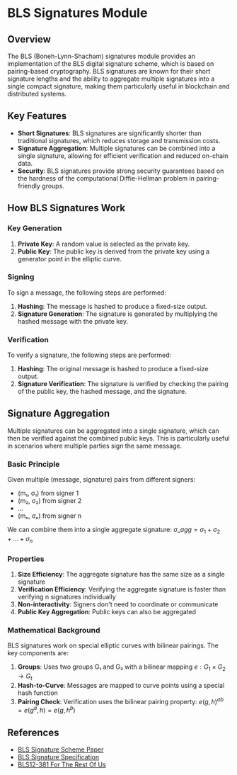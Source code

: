 # BLS Signatures Module

## Overview

The BLS (Boneh-Lynn-Shacham) signatures module provides an implementation of the BLS digital signature scheme, which is based on pairing-based cryptography. BLS signatures are known for their short signature lengths and the ability to aggregate multiple signatures into a single compact signature, making them particularly useful in blockchain and distributed systems.

## Key Features

- **Short Signatures**: BLS signatures are significantly shorter than traditional signatures, which reduces storage and transmission costs.
- **Signature Aggregation**: Multiple signatures can be combined into a single signature, allowing for efficient verification and reduced on-chain data.
- **Security**: BLS signatures provide strong security guarantees based on the hardness of the computational Diffie-Hellman problem in pairing-friendly groups.

## How BLS Signatures Work

### Key Generation

1. **Private Key**: A random value is selected as the private key.
2. **Public Key**: The public key is derived from the private key using a generator point in the elliptic curve.

### Signing

To sign a message, the following steps are performed:

1. **Hashing**: The message is hashed to produce a fixed-size output.
2. **Signature Generation**: The signature is generated by multiplying the hashed message with the private key.

### Verification

To verify a signature, the following steps are performed:

1. **Hashing**: The original message is hashed to produce a fixed-size output.
2. **Signature Verification**: The signature is verified by checking the pairing of the public key, the hashed message, and the signature.

## Signature Aggregation

Multiple signatures can be aggregated into a single signature, which can then be verified against the combined public keys. This is particularly useful in scenarios where multiple parties sign the same message.

### Basic Principle
Given multiple (message, signature) pairs from different signers:
- (m₁, σ₁) from signer 1
- (m₂, σ₂) from signer 2
- ...
- (mₙ, σₙ) from signer n

We can combine them into a single aggregate signature: $σ\_agg = σ_1 + σ_2 + ... + σ_n$

### Properties
1. **Size Efficiency**: The aggregate signature has the same size as a single signature
2. **Verification Efficiency**: Verifying the aggregate signature is faster than verifying n signatures individually
3. **Non-interactivity**: Signers don't need to coordinate or communicate
4. **Public Key Aggregation**: Public keys can also be aggregated

### Mathematical Background

BLS signatures work on special elliptic curves with bilinear pairings. The key components are:

1. **Groups**: Uses two groups G₁ and G₂ with a bilinear mapping $e: G_1 × G_2 → G_t$
2. **Hash-to-Curve**: Messages are mapped to curve points using a special hash function
3. **Pairing Check**: Verification uses the bilinear pairing property: $e(g,h)^{ab} = e(g^a,h) = e(g,h^b)$

## References

- [BLS Signature Scheme Paper](https://www.iacr.org/archive/asiacrypt2001/22480516.pdf)
- [BLS Signature Specification](https://tools.ietf.org/html/draft-irtf-cfrg-bls-signature)
- [BLS12-381 For The Rest Of Us](https://hackmd.io/@benjaminion/bls12-381) 